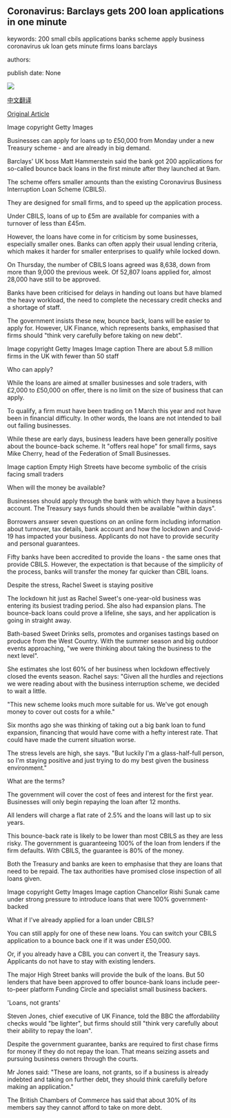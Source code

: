 ## Coronavirus: Barclays gets 200 loan applications in one minute

keywords: 200 small cbils applications banks scheme apply business coronavirus uk loan gets minute firms loans barclays

authors: 

publish date: None

![](https://ichef.bbci.co.uk/news/1024/branded_news/14A22/production/_112041548_gettyimages-803906306.jpg)

[中文翻译](Coronavirus%3A%20Barclays%20gets%20200%20loan%20applications%20in%20one%20minute_zh.md)

[Original Article](https://www.bbc.com/news/business-52524343)

Image copyright Getty Images

Businesses can apply for loans up to £50,000 from Monday under a new Treasury scheme - and are already in big demand.

Barclays' UK boss Matt Hammerstein said the bank got 200 applications for so-called bounce back loans in the first minute after they launched at 9am.

The scheme offers smaller amounts than the existing Coronavirus Business Interruption Loan Scheme (CBILS).

They are designed for small firms, and to speed up the application process.

Under CBILS, loans of up to £5m are available for companies with a turnover of less than £45m.

However, the loans have come in for criticism by some businesses, especially smaller ones. Banks can often apply their usual lending criteria, which makes it harder for smaller enterprises to qualify while locked down.

On Thursday, the number of CBILS loans agreed was 8,638, down from more than 9,000 the previous week. Of 52,807 loans applied for, almost 28,000 have still to be approved.

Banks have been criticised for delays in handing out loans but have blamed the heavy workload, the need to complete the necessary credit checks and a shortage of staff.

The government insists these new, bounce back, loans will be easier to apply for. However, UK Finance, which represents banks, emphasised that firms should "think very carefully before taking on new debt".

Image copyright Getty Images Image caption There are about 5.8 million firms in the UK with fewer than 50 staff

Who can apply?

While the loans are aimed at smaller businesses and sole traders, with £2,000 to £50,000 on offer, there is no limit on the size of business that can apply.

To qualify, a firm must have been trading on 1 March this year and not have been in financial difficulty. In other words, the loans are not intended to bail out failing businesses.

While these are early days, business leaders have been generally positive about the bounce-back scheme. It "offers real hope" for small firms, says Mike Cherry, head of the Federation of Small Businesses.

Image caption Empty High Streets have become symbolic of the crisis facing small traders

When will the money be available?

Businesses should apply through the bank with which they have a business account. The Treasury says funds should then be available "within days".

Borrowers answer seven questions on an online form including information about turnover, tax details, bank account and how the lockdown and Covid-19 has impacted your business. Applicants do not have to provide security and personal guarantees.

Fifty banks have been accredited to provide the loans - the same ones that provide CBILS. However, the expectation is that because of the simplicity of the process, banks will transfer the money far quicker than CBIL loans.

Despite the stress, Rachel Sweet is staying positive

The lockdown hit just as Rachel Sweet's one-year-old business was entering its busiest trading period. She also had expansion plans. The bounce-back loans could prove a lifeline, she says, and her application is going in straight away.

Bath-based Sweet Drinks sells, promotes and organises tastings based on produce from the West Country. With the summer season and big outdoor events approaching, "we were thinking about taking the business to the next level".

She estimates she lost 60% of her business when lockdown effectively closed the events season. Rachel says: "Given all the hurdles and rejections we were reading about with the business interruption scheme, we decided to wait a little.

"This new scheme looks much more suitable for us. We've got enough money to cover out costs for a while."

Six months ago she was thinking of taking out a big bank loan to fund expansion, financing that would have come with a hefty interest rate. That could have made the current situation worse.

The stress levels are high, she says. "But luckily I'm a glass-half-full person, so I'm staying positive and just trying to do my best given the business environment."

What are the terms?

The government will cover the cost of fees and interest for the first year. Businesses will only begin repaying the loan after 12 months.

All lenders will charge a flat rate of 2.5% and the loans will last up to six years.

This bounce-back rate is likely to be lower than most CBILS as they are less risky. The government is guaranteeing 100% of the loan from lenders if the firm defaults. With CBILS, the guarantee is 80% of the money.

Both the Treasury and banks are keen to emphasise that they are loans that need to be repaid. The tax authorities have promised close inspection of all loans given.

Image copyright Getty Images Image caption Chancellor Rishi Sunak came under strong pressure to introduce loans that were 100% government-backed

What if I've already applied for a loan under CBILS?

You can still apply for one of these new loans. You can switch your CBILS application to a bounce back one if it was under £50,000.

Or, if you already have a CBIL you can convert it, the Treasury says. Applicants do not have to stay with existing lenders.

The major High Street banks will provide the bulk of the loans. But 50 lenders that have been approved to offer bounce-bank loans include peer-to-peer platform Funding Circle and specialist small business backers.

'Loans, not grants'

Steven Jones, chief executive of UK Finance, told the BBC the affordability checks would "be lighter", but firms should still "think very carefully about their ability to repay the loan".

Despite the government guarantee, banks are required to first chase firms for money if they do not repay the loan. That means seizing assets and pursuing business owners through the courts.

Mr Jones said: "These are loans, not grants, so if a business is already indebted and taking on further debt, they should think carefully before making an application."

The British Chambers of Commerce has said that about 30% of its members say they cannot afford to take on more debt.